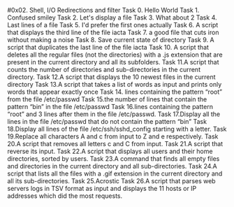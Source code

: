 #0x02. Shell, I/O Redirections and filter
Task 0. Hello World
Task 1. Confused smiley
Task 2. Let's display a file
Task 3. What about 2
Task 4. Last lines of a file
Task 5. I'd prefer the first ones actually
Task 6.  A script that displays the third line of the file iacta
Task 7.  a good file that cuts iron without making a noise
Task 8. Save current state of directory
Task 9. A script that duplicates the last line of the file iacta
Task 10. A script that deletes all the regular files (not the directories) with a .js extension that are present in the current directory and all its subfolders. 
Task 11.A script that counts the number of directories and sub-directories in the current directory.
Task 12.A script that displays the 10 newest files in the current directory
Task 13.A script that takes a list of words as input and prints only words that appear exactly once
Task 14. lines containing the pattern “root” from the file /etc/passwd
Task 15.the number of lines that contain the pattern “bin” in the file /etc/passwd
Task 16.lines containing the pattern “root” and 3 lines after them in the file /etc/passwd.
Task 17.Display all the lines in the file /etc/passwd that do not contain the pattern “bin”
Task 18.Display all lines of the file /etc/ssh/sshd_config starting with a letter.
Task 19.Replace all characters A and c from input to Z and e respectively.
Task 20.A script that removes all letters c and C from input.
Task 21.A script that reverse its input.
Task 22.A script that displays all users and their home directories, sorted by users.
Task 23.A command that finds all empty files and directories in the current directory and all sub-directories.
Task 24.A script that lists all the files with a .gif extension in the current directory and all its sub-directories.
Task 25.Acrostic
Task 26.A script that parses web servers logs in TSV format as input and displays the 11 hosts or IP addresses which did the most requests.
